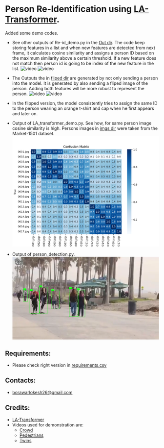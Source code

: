 # Person Re-Identification using [LA-Transformer](https://github.com/SiddhantKapil/LA-Transformer.git).

Added some demo codes.

- See other outputs of Re-id_demo.py in the [Out dir](Video/Out). The code keep storing features in a list and when new features are detected from next frame, it calculates cosine similarity and assigns a person ID based on the maximum similarity above a certain threshold. If a new feature does not match then person id is going to be index of the new feature in the list.
![video](Video/Out/twin1.gif)
![video](Video/Out/twin2.gif)
- The Outputs the in [fliped dir](Video/Out/fliped) are generated by not only sending a person into the model. It is generated by also sending a fliped image of the person. Adding both features will be more robust to represent the person.
![video](Video/Out/fliped/twin1.gif)
![video](Video/Out/fliped/twin2.gif)
- In the flipped version, the model consistently tries to assign the same ID to the person wearing an orange t-shirt and cap when he first appears and later on.

- Output of LA_transformer_demo.py. See how, for same person image cosine similarity is high. Persons images in [imgs dir](Persons_imgs/Imgs) were taken from the Market-1501 dataset.
![cs](Persons_imgs/confusion_matrix.png)

- Output of person_detection.py.
![dt](Detection/output.png)


## Requirements:
- Please check right version in [requirements.csv](requirements.csv)


## Contacts:
- borawarlokesh26@gmail.com


## Credits:

- [LA-Transformer](https://github.com/SiddhantKapil/LA-Transformer.git)
- Videos used for demonstration are:
  - [Crowd](https://www.youtube.com/watch?v=WvhYuDvH17I)
  - [Pedestrians](https://www.youtube.com/watch?v=vixFxgDODs0)
  - [Twins](https://www.youtube.com/watch?v=3f8tTUfvpG8)
